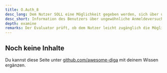 ```yaml
---
title: O.Auth_8
desc_long: Dem Nutzer SOLL eine Möglichkeit gegeben werden, sich über ungewöhnliche Anmeldevorgänge informieren zu lassen.
desc_short: Information des Benutzers über ungewöhnliche Anmeldeversuche.
depth: examine
remarks: Der Evaluator prüft, ob dem Nutzer leicht zugänglich die Möglichkeit gegeben wird, Informationen zu Anmeldevorgängen nachzuvollziehen. Ist das nicht der Fall, sind die Abwägungen des Herstellers zu prüfen und in der Risikobewertung zu berücksichtigen.
---
```


## Noch keine Inhalte

Du kannst diese Seite unter [github.com/awesome-diga](https://github.com/awesome-diga/tr-faq) mit deinem Wissen ergänzen.
